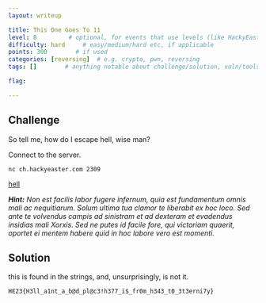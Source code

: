 ```yaml
---
layout: writeup

title: This One Goes To 11
level: 8         # optional, for events that use levels (like HackyEaster)
difficulty: hard     # easy/medium/hard etc, if applicable
points: 300        # if used
categories: [reversing]  # e.g. crypto, pwn, reversing
tags: []        # anything notable about challenge/solution, vuln/tools/etc

flag:

---
```


## Challenge

So tell me, how do I escape hell, wise man?

Connect to the server.

`nc ch.hackyeaster.com 2309`

[hell](writeupfiles/hell)


***Hint:** Non est facilis labor fugere infernum, quia est fundamentum omnis mali ac nequitiarum. Solum ultima tua clamor te liberabit ex hoc loco. Sed ante te volvendus campis ad sinistram et ad dexteram et evadendus insidias mali Xorxis. Sed ne putes id facile fore, qui victoriam quaerit, oportet ei mentem habere quid in hoc labore vero est momenti.*

## Solution

this is found in the strings, and, unsurprisingly, is not it.

```
HE23{H3ll_a1nt_a_b@d_pl@c3!h377_i$_fr0m_h343_t0_3t3erni7y}
```
